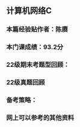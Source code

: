 ## 计算机网络C
### 本篇经验贴作者：陈赓
### 本门课成绩：93.2分

### **22级期末考题型回顾**：


### **22级真题回顾**


### **备考策略**：



### 网上可以参考的其他资料

